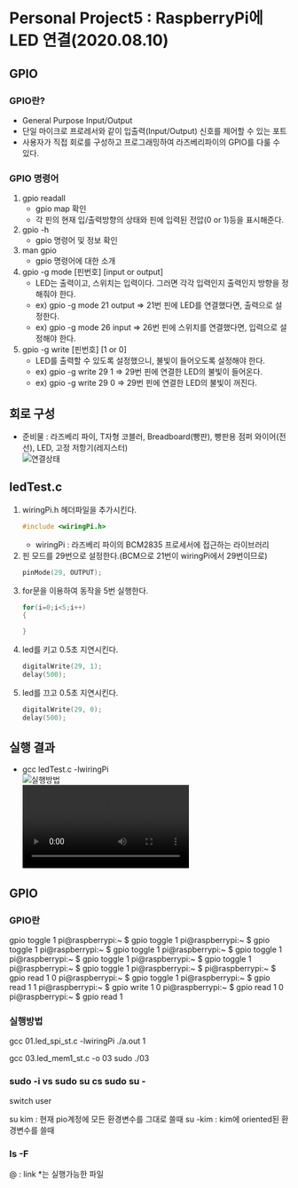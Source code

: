 # Personal Project5 : RaspberryPi에 LED 연결(2020.08.10)

## GPIO

### GPIO란?
* General Purpose Input/Output
* 단일 마이크로 프로레서와 같이 입출력(Input/Output) 신호를 제어할 수 있는 포트
* 사용자가 직접 회로를 구성하고 프로그래밍하여 라즈베리파이의 GPIO를 다룰 수 있다.

### GPIO 명령어
1. gpio readall
   * gpio map 확인
   * 각 핀의 현재 입/출력방향의 상태와 핀에 입력된 전압(0 or 1)등을 표시해준다.
2. gpio -h
   * gpio 명령어 및 정보 확인
3. man gpio
   * gpio 명령어에 대한 소개
4. gpio -g mode [핀번호] [input or output]
   * LED는 출력이고, 스위치는 입력이다. 그러면 각각 입력인지 출력인지 방향을 정해줘야 한다.
   * ex) gpio -g mode 21 output => 21번 핀에 LED를 연결했다면, 출력으로 설정한다.
   * ex) gpio -g mode 26 input => 26번 핀에 스위치를 연결했다면, 입력으로 설정해야 한다.
5. gpio -g write [핀번호] [1 or 0]
   * LED를 출력할 수 있도록 설정했으니, 불빛이 들어오도록 설정해야 한다.
   * ex) gpio -g write 29 1 => 29번 핀에 연결한 LED의 불빛이 들어온다.
   * ex) gpio -g write 29 0 => 29번 핀에 연결한 LED의 불빛이 꺼진다.

## 회로 구성 
* 준비물 : 라즈베리 파이, T자형 코블러, Breadboard(빵판), 빵판용 점퍼 와이어(전선), LED, 고정 저항기(레지스터)  
![연결상태](/uploads/99a8130d152cc09e8ea8bb14e08ac592/연결상태.jpg)

## ledTest.c
1. wiringPi.h 헤더파일을 추가시킨다.
    ```C
    #include <wiringPi.h>
    ```
    * wiringPi : 라즈베리 파이의 BCM2835 프로세서에 접근하는 라이브러리
2. 핀 모드를 29번으로 설정한다.(BCM으로 21번이 wiringPi에서 29번이므로)
    ```C
    pinMode(29, OUTPUT);
    ```
3. for문을 이용하여 동작을 5번 실행한다.
   ```C
   for(i=0;i<5;i++)
   {

   }
   ```
4. led를 키고 0.5초 지연시킨다.
   ```C
   digitalWrite(29, 1);
   delay(500);
   ```
5. led를 끄고 0.5초 지연시킨다.
   ```C
   digitalWrite(29, 0);
   delay(500);
   ```

## 실행 결과
* gcc ledTest.c -lwiringPi  
  ![실행방법](/uploads/5b2f627378d14e2cabd312597155daa2/실행방법.PNG)  
  ![5번깜빡](/uploads/0343b31a2a20a4f52388483f47bf1ecc/5번깜빡.mp4)
  




## GPIO

### GPIO란






gpio toggle 1
pi@raspberrypi:~ $ gpio toggle 1
pi@raspberrypi:~ $ gpio toggle 1
pi@raspberrypi:~ $ gpio toggle 1
pi@raspberrypi:~ $ gpio toggle 1
pi@raspberrypi:~ $ gpio toggle 1
pi@raspberrypi:~ $ gpio toggle 1
pi@raspberrypi:~ $ gpio toggle 1
pi@raspberrypi:~ $
pi@raspberrypi:~ $ gpio read 1
0
pi@raspberrypi:~ $ gpio toggle 1
pi@raspberrypi:~ $ gpio read 1
1
pi@raspberrypi:~ $ gpio write 1 0
pi@raspberrypi:~ $ gpio read 1
0
pi@raspberrypi:~ $ gpio read 1

### 실행방법
gcc 01.led_spi_st.c -lwiringPi
./a.out 1

gcc 03.led_mem1_st.c -o 03
sudo ./03

### sudo -i vs sudo su cs sudo su -
switch user

su kim : 현재 pio계정에 모든 환경변수를 그대로 쓸때
su -kim : kim에 oriented된 환경변수를 쓸때

### ls -F
@ : link
\*는 실행가능한 파일